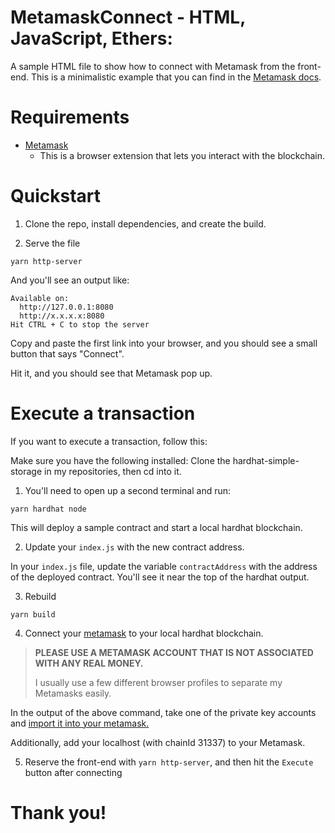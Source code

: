 # MetamaskConnect - HTML, JavaScript, Ethers:

A sample HTML file to show how to connect with Metamask from the front-end. This is a minimalistic example that you can find in the [Metamask docs](https://docs.metamask.io/guide/create-dapp.html#basic-action-part-1).

# Requirements

- [Metamask](https://metamask.io/)
  - This is a browser extension that lets you interact with the blockchain.

# Quickstart

1. Clone the repo, install dependencies, and create the build.

2. Serve the file

```
yarn http-server
```

And you'll see an output like:

```
Available on:
  http://127.0.0.1:8080
  http://x.x.x.x:8080
Hit CTRL + C to stop the server
```

Copy and paste the first link into your browser, and you should see a small button that says "Connect".

Hit it, and you should see that Metamask pop up.

# Execute a transaction

If you want to execute a transaction, follow this:

Make sure you have the following installed: Clone the hardhat-simple-storage in my repositories, then cd into it.

1. You'll need to open up a second terminal and run:

```
yarn hardhat node
```

This will deploy a sample contract and start a local hardhat blockchain.

2. Update your `index.js` with the new contract address.

In your `index.js` file, update the variable `contractAddress` with the address of the deployed contract. You'll see it near the top of the hardhat output.

3. Rebuild

```
yarn build
```

4. Connect your [metamask](https://metamask.io/) to your local hardhat blockchain.

> **PLEASE USE A METAMASK ACCOUNT THAT IS NOT ASSOCIATED WITH ANY REAL MONEY.**
>
> I usually use a few different browser profiles to separate my Metamasks easily.

In the output of the above command, take one of the private key accounts and [import it into your metamask.](https://metamask.zendesk.com/hc/en-us/articles/360015489331-How-to-import-an-Account)

Additionally, add your localhost (with chainId 31337) to your Metamask.

5. Reserve the front-end with `yarn http-server`, and then hit the `Execute` button after connecting

# Thank you!
